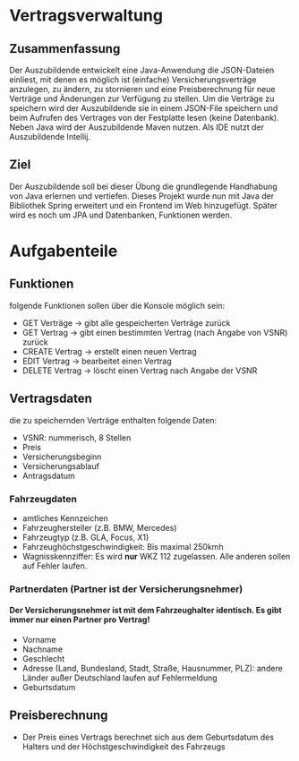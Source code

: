 # Vertragsverwaltung

## Zusammenfassung
Der Auszubildende entwickelt eine Java-Anwendung die JSON-Dateien einliest, mit denen es möglich ist (einfache)
Versicherungsverträge anzulegen, zu ändern, zu stornieren und eine Preisberechnung für neue Verträge und Änderungen zur Verfügung zu stellen.
Um die Verträge zu speichern wird der Auszubildende sie in einem JSON-File speichern und beim Aufrufen des Vertrages von der Festplatte lesen (keine Datenbank).
Neben Java wird der Auszubildende Maven nutzen.
Als IDE nutzt der Auszubildende Intellij.

## Ziel
Der Auszubildende soll bei dieser Übung die grundlegende Handhabung von Java erlernen und vertiefen. Dieses Projekt wurde nun mit Java der Bibliothek Spring erweitert und ein Frontend im Web hinzugefügt. Später wird es noch um JPA und Datenbanken, Funktionen werden.

# Aufgabenteile

## Funktionen
folgende Funktionen sollen über die Konsole möglich sein: 
- GET Verträge → gibt alle gespeicherten Verträge zurück
- GET Vertrag → gibt einen bestimmten Vertrag (nach Angabe von VSNR) zurück
- CREATE Vertrag → erstellt einen neuen Vertrag
- EDIT Vertrag → bearbeitet einen Vertrag
- DELETE Vertrag → löscht einen Vertrag nach Angabe der VSNR

## Vertragsdaten
die zu speichernden Verträge enthalten folgende Daten:
- VSNR: nummerisch, 8 Stellen
- Preis
- Versicherungsbeginn
- Versicherungsablauf
- Antragsdatum
### Fahrzeugdaten
- amtliches Kennzeichen
- Fahrzeughersteller (z.B. BMW, Mercedes)
- Fahrzeugtyp (z.B. GLA, Focus, X1)
- Fahrzeughöchstgeschwindigkeit: Bis maximal 250kmh
- Wagnisskennziffer: Es wird **nur** WKZ 112 zugelassen. Alle anderen sollen auf Fehler laufen.
### Partnerdaten (Partner ist der Versicherungsnehmer)
#### Der Versicherungsnehmer ist mit dem Fahrzeughalter identisch. Es gibt immer nur einen Partner pro Vertrag!
- Vorname
- Nachname
- Geschlecht
- Adresse (Land, Bundesland, Stadt, Straße, Hausnummer, PLZ): andere Länder außer Deutschland laufen auf Fehlermeldung
- Geburtsdatum

## Preisberechnung
- Der Preis eines Vertrags berechnet sich aus dem Geburtsdatum des Halters und der Höchstgeschwindigkeit des Fahrzeugs
